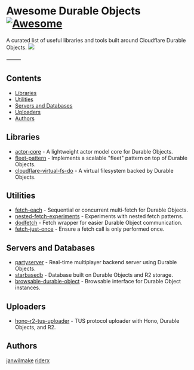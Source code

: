 # Awesome Durable Objects [![Awesome](https://awesome.re/badge-flat2.svg)](https://awesome.re)
A curated list of useful libraries and tools built around Cloudflare Durable Objects.
[![](https://badge.xymake.com/janwilmake/status/1916444533472281049)](https://xymake.com/janwilmake/status/1916444533472281049)

⸻

## Contents

- [Libraries](#libraries)
- [Utilities](#utilities)
- [Servers and Databases](#servers-and-databases)
- [Uploaders](#uploaders)
- [Authors](#authors)

## Libraries

- [actor-core](https://github.com/rivet-gg/actor-core) - A lightweight actor model core for Durable Objects.
- [fleet-pattern](https://github.com/acoyfellow/fleet-pattern) - Implements a scalable "fleet" pattern on top of Durable Objects.
- [cloudflare-virtual-fs-do](https://github.com/janwilmake/cloudflare-virtual-fs-do) - A virtual filesystem backed by Durable Objects.

## Utilities

- [fetch-each](https://github.com/janwilmake/fetch-each) - Sequential or concurrent multi-fetch for Durable Objects.
- [nested-fetch-experiments](https://github.com/janwilmake/nested-fetch-experiments) - Experiments with nested fetch patterns.
- [dodfetch](https://github.com/janwilmake/dodfetch) - Fetch wrapper for easier Durable Object communication.
- [fetch-just-once](https://github.com/janwilmake/fetch-just-once) - Ensure a fetch call is only performed once.

## Servers and Databases

- [partyserver](https://github.com/threepointone/partyserver) - Real-time multiplayer backend server using Durable Objects.
- [starbasedb](https://github.com/outerbase/starbasedb) - Database built on Durable Objects and R2 storage.
- [browsable-durable-object](https://github.com/outerbase/browsable-durable-object) - Browsable interface for Durable Object instances.

## Uploaders

- [hono-r2-tus-uploader](https://github.com/Cap-go/hono-r2-tus-uploader) - TUS protocol uploader with Hono, Durable Objects, and R2.

## Authors

<a href="https://github.com/janwilmake">janwilmake</a>
<a href="https://github.com/riderx">riderx</a>
